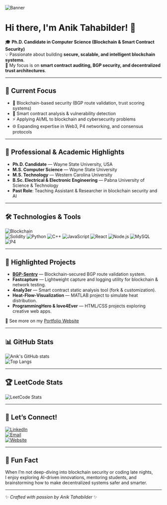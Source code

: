 <!-- Banner (replace the link with your own banner image URL or repo asset) -->
![Banner](https://your-image-link-here.com/banner.png)

# Hi there, I'm Anik Tahabilder! 👋

🎓 **Ph.D. Candidate in Computer Science (Blockchain & Smart Contract Security)**  
💡 Passionate about building **secure, scalable, and intelligent blockchain systems**.  
🔐 My focus is on **smart contract auditing, BGP security, and decentralized trust architectures**.  

---

## 🚀 Current Focus
- 🔎 Blockchain-based security (BGP route validation, trust scoring systems)  
- 📜 Smart contract analysis & vulnerability detection  
- ⚡ Applying AI/ML to blockchain and cybersecurity problems  
- 🌐 Expanding expertise in Web3, P4 networking, and consensus protocols  

---

## 💼 Professional & Academic Highlights
- **Ph.D. Candidate** — Wayne State University, USA  
- **M.S. Computer Science** — Wayne State University  
- **M.S. Technology** — Western Carolina University  
- **B.Sc. Electrical & Electronic Engineering** — Pabna University of Science & Technology  
- **Past Role**: Teaching Assistant & Researcher in blockchain security and AI  

---

## 🛠️ Technologies & Tools
![Blockchain](https://img.shields.io/badge/Blockchain-Security-blue)  
![Solidity](https://img.shields.io/badge/Solidity-%23000000.svg?style=for-the-badge&logo=solidity&logoColor=white)
![Python](https://img.shields.io/badge/Python-3670A0?style=for-the-badge&logo=python&logoColor=ffdd54)
![C++](https://img.shields.io/badge/C++-00599C?style=for-the-badge&logo=c%2B%2B&logoColor=white)
![JavaScript](https://img.shields.io/badge/JavaScript-F7DF1E?style=for-the-badge&logo=javascript&logoColor=black)
![React](https://img.shields.io/badge/React-20232A?style=for-the-badge&logo=react&logoColor=61DAFB)
![Node.js](https://img.shields.io/badge/Node.js-43853D?style=for-the-badge&logo=node.js&logoColor=white)
![MySQL](https://img.shields.io/badge/MySQL-005C84?style=for-the-badge&logo=mysql&logoColor=white)
![P4](https://img.shields.io/badge/P4-Networking-lightgrey)

---

## 🌟 Highlighted Projects
- **[BGP-Sentry](https://github.com/atahabilder1/BGP-Sentry)** — Blockchain-secured BGP route validation system.  
- **Fastcapture** — Lightweight capture and logging utility for blockchain & network testing.  
- **4naly3er** — Smart contract static analysis tool (fork & customization).  
- **Heat-Flow-Visualization** — MATLAB project to simulate heat distribution.  
- **ProgrammingHero & love4Ever** — HTML/CSS projects exploring creative web apps.  

🔗 See more on my [Portfolio Website](https://atahabilder1.github.io)

---

## 📊 GitHub Stats
![Anik's GitHub stats](https://github-readme-stats.vercel.app/api?username=atahabilder1&show_icons=true&theme=radical)  
![Top Langs](https://github-readme-stats.vercel.app/api/top-langs/?username=atahabilder1&layout=compact&theme=radical)

---

## 🏆 LeetCode Stats
![LeetCode Stats](https://leetcard.jacoblin.cool/anikeee?theme=dark&font=Montserrat&ext=contest)

---

## 🤝 Let’s Connect!
[![LinkedIn](https://img.shields.io/badge/LinkedIn-blue?style=flat&logo=linkedin)](https://www.linkedin.com)  
[![Email](https://img.shields.io/badge/Email-red?style=flat&logo=gmail&logoColor=white)](mailto:tahabilderanik@gmail.com)  
[![Website](https://img.shields.io/badge/Website-Portfolio-green)](https://atahabilder1.github.io)

---

## 🌱 Fun Fact
When I’m not deep-diving into blockchain security or coding late nights,  
I enjoy exploring AI-driven innovations, mentoring students, and brainstorming how to make decentralized systems safer and smarter.  

---

✨ *Crafted with passion by Anik Tahabilder* ✨
